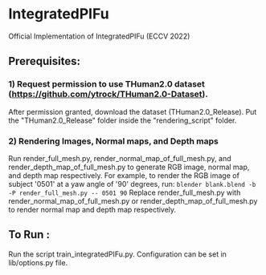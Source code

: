 # IntegratedPIFu
Official Implementation of IntegratedPIFu (ECCV 2022)

## Prerequisites:
### 1) Request permission to use THuman2.0 dataset (https://github.com/ytrock/THuman2.0-Dataset). 
After permission granted, download the dataset (THuman2.0_Release). Put the "THuman2.0_Release" folder inside the "rendering_script" folder. 

### 2) Rendering Images, Normal maps, and Depth maps
Run render_full_mesh.py, render_normal_map_of_full_mesh.py, and render_depth_map_of_full_mesh.py to generate RGB image, normal map, and depth map respectively. For example, to render the RGB image of subject '0501' at a yaw angle of '90' degrees, run: 
`blender blank.blend -b -P render_full_mesh.py -- 0501 90`
Replace render_full_mesh.py with render_normal_map_of_full_mesh.py or render_depth_map_of_full_mesh.py to render normal map and depth map respectively. 

## To Run :
Run the script train_integratedPIFu.py. Configuration can be set in lib/options.py file.
